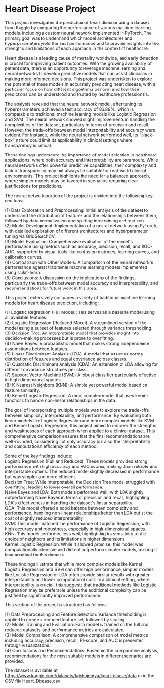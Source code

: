 # Heart Disease Project

This project investigates the prediction of heart disease using a dataset from Kaggle by comparing the performance of various machine learning models, including a custom neural network implemented in PyTorch. The primary goal was to understand which model architectures and hyperparameters yield the best performance and to provide insights into the strengths and limitations of each approach in the context of healthcare. <br />

Heart disease is a leading cause of mortality worldwide, and early detection is crucial for improving patient outcomes. With the growing availability of patient data, there is an opportunity to leverage machine learning and neural networks to develop predictive models that can assist clinicians in making more informed decisions. This project was undertaken to explore the potential of these models in accurately predicting heart disease, with a particular focus on how different algorithms perform and how their predictions can be understood and trusted by healthcare professionals. <br />

The analysis revealed that the neural network model, after tuning its hyperparameters, achieved a test accuracy of 86.89%, which is comparable to traditional machine learning models like Logistic Regression and SVM. The neural network showed slight improvements in handling the complexities of the dataset, particularly in terms of precision and recall. However, the trade-offs between model interpretability and accuracy were evident. For instance, while the neural network performed well, its "black-box" nature could limit its applicability in clinical settings where transparency is critical. <br />

These findings underscore the importance of model selection in healthcare applications, where both accuracy and interpretability are paramount. While neural networks offer powerful predictive capabilities, their complexity and lack of transparency may not always be suitable for real-world clinical environments. This project highlights the need for a balanced approach, where simpler models may be favored in scenarios requiring clear justifications for predictions. <br />

The neural network portion of the project is divided into the following key sections: <br />

(1) Data Exploration and Preprocessing: Initial analysis of the dataset to understand the distribution of features and the relationships between them, followed by data normalization and splitting into training and test sets. <br />
(2) Model Development: Implementation of a neural network using PyTorch, with detailed exploration of different architectures and hyperparameter tuning via GridSearchCV. <br />
(3) Model Evaluation: Comprehensive evaluation of the model's performance using metrics such as accuracy, precision, recall, and ROC-AUC, supported by visual tools like confusion matrices, learning curves, and calibration curves. <br />
(4) Comparison with Other Models: A comparison of the neural network's performance against traditional machine learning models implemented using scikit-learn. <br />
(5) Conclusions: A discussion on the implications of the findings, particularly the trade-offs between model accuracy and interpretability, and recommendations for future work in this area. <br />

This project extensively compares a variety of traditional machine learning models for heart disease prediction, including: <br />

(1) Logistic Regression (Full Model): This serves as a baseline model using all available features. <br />
(2) Logistic Regression (Reduced Model): A streamlined version of the model using a subset of features selected through variance thresholding. <br />
(3) Decision Tree: An interpretable model that provides insight into decision-making processes but is prone to overfitting. <br />
(4) Naive Bayes: A probabilistic model that makes strong independence assumptions between features. <br />
(5) Linear Discriminant Analysis (LDA): A model that assumes normal distribution of features and equal covariance across classes. <br />
(6) Quadratic Discriminant Analysis (QDA): An extension of LDA allowing for different covariance structures per class. <br />
(7) Support Vector Machine (SVM): A robust classifier particularly effective in high-dimensional spaces. <br />
(8) K Nearest Neighbors (KNN): A simple yet powerful model based on feature similarity. <br />
(9) Kernel Logistic Regression: A more complex model that uses kernel functions to handle non-linear relationships in the data. <br />

The goal of incorporating multiple models was to explore the trade-offs between simplicity, interpretability, and performance. By evaluating both linear models like Logistic Regression and more complex models like SVM and Kernel Logistic Regression, this project aimed to uncover the strengths and weaknesses of each approach when applied to a clinical dataset. This comprehensive comparison ensures that the final recommendations are well-rounded, considering not only accuracy but also the interpretability and computational efficiency of each method. <br />

Some of the key findings include: <br />
Logistic Regression (Full and Reduced): These models provided strong performance with high accuracy and AUC scores, making them reliable and interpretable options. The reduced model slightly decreased in performance but was simpler and more efficient. <br />
Decision Tree: While interpretable, the Decision Tree model struggled with overfitting, leading to lower overall performance. <br />
Naive Bayes and LDA: Both models performed well, with LDA slightly outperforming Naive Bayes in terms of precision and recall, highlighting LDA's effectiveness in handling the dataset's linear separability. <br />
QDA: This model offered a good balance between complexity and performance, handling non-linear relationships better than LDA but at the cost of slightly reduced interpretability. <br />
SVM: This model matched the performance of Logistic Regression, with high accuracy and robustness, especially in high-dimensional spaces. <br />
KNN: This model performed less well, highlighting its sensitivity to the choice of neighbors and its limitations in higher dimensions. <br />
Kernel Logistic Regression: While it showed promise, this model was computationally intensive and did not outperform simpler models, making it less practical for this dataset. <br />

These findings illustrate that while more complex models like Kernel Logistic Regression and SVM can offer high performance, simpler models like Logistic Regression or LDA often provide similar results with greater interpretability and lower computational cost. In a clinical setting, where interpretability is crucial, this suggests that traditional methods like Logistic Regression may be preferable unless the additional complexity can be justified by significantly improved performance. <br />

This section of the project is structured as follows: <br />

(1) Data Preprocessing and Feature Selection: Variance thresholding is applied to create a reduced feature set, followed by scaling. <br />
(2) Model Training and Evaluation: Each model is trained on the full and reduced datasets, and performance metrics are calculated. <br />
(3) Model Comparison: A comprehensive comparison of model metrics including accuracy, precision, recall, F1-score, and AUC is presented through visualizations. <br />
(4) Conclusions and Recommendations: Based on the comparative analysis, recommendations for the most suitable models in different scenarios are provided. <br />

The dataset is available at https://www.kaggle.com/datasets/krishujeniya/heart-diseae/data or in the CSV file Heart_Disease.csv





